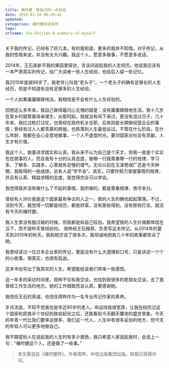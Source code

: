 ```yaml
---
title: 褚时健：我自己的一点总结
date: 2019-01-10 00:29:42
updated:
categories: 褚时健自述系列
tags:
urlname: Chu-Shijian-A-summary-of-myself
---
```


关于我的传记，已经有了好几本。有的我知道，更多的我并不知情。对于传记，从我的性格来说，并没有太大兴趣。我这个人，愿意多做事，不愿意多说话。

2014年，王石来新平我的果园里探访，言谈间说起我的人生经历。他说我应该有一本严肃真实的传记，给广大读者一些人生经验，也给后人留一些记忆。

我2015年底就88岁了，我老伴儿叫我“老头子”。一个老头子的确有足够长的人生经历，但是不知道有没有足够多的人生经验。

一个人如果庸庸碌碌地活，我相信是不会有什么人生经验的。

<!-- more -->

回想这么多年来，我自己做得最问心无愧的就是：没有庸庸碌碌地生活。我十几岁在家乡时就帮着母亲谋生，从那时起，我就没有闲下来过，更没有混过日子。几十年来，我扛过枪打过仗，也曾经在政府机关任职，后来则是长期做经营企业的事情；曾经有过人人都羡慕的辉煌，也跌落到人生最低谷过。不管在什么阶段，在什么年龄，我都在全心全意地做事，一个人不虚度时光，要对国家对社会有贡献，人生才有价值。

我这个人，做事讲求踏实和认真。我从来不认为自己是个天才。但我一直是个实实在在做事的人，而且我有十分的认真态度，做哪一行就尊重哪一行的规律。学习多、了解多、实践多，心里就有足够的谱气。无论以前在玉溪卷烟厂还是今天种橙，我取得的一些成绩，总有人说“学不会”。其实，只要你努力掌握事情的规律，并且有认真、精益求精的态度，我觉得完全可以学会。

我觉得我并没有做什么了不起的事情，我所做的，都是尊重规律，恪守本分。

曾经有人评价我是这个国家最有争议的人之一，我的人生的确也起起落落。不过，活到今天，我觉得一切都是经历，都是财富。没有那些得到，没有那些打击，就没有今天的褚时健。

我人生里没有服过输的时候，但我都是和自己较劲。我希望我的人生价值都体现在当下，而不是昨天曾经如何。
周桦经王石推荐，负责写这本传记。从2014年的夏天到2015年的秋天，我和她交谈了很多次，我坦诚地把我几十年的故事都告诉了她。

我曾经读过一位日本企业家的传记，里面没有什么大道理和口号，只是讲述一个个的小故事，很真实，也很有启迪。

这本书也写出了我真实的人生，希望能给读者们带来一些感悟。

这一年多的采访时间里，周桦不仅和我交谈，也找到我很多的老朋友交谈，去了我曾经工作生活的地方。她的工作细致而且认真，要感谢她。

我信任王石的真诚，也信任周桦作为一名专业传记作家的素养。

岁月流逝，不知不觉我也是年近90岁的老人。命运待我很宽厚，让我在经历过这个国家和民族半个世纪的跌宕起伏之后，还能看到今天翻天覆地的盛世景象。今天的年青一代比我们要幸运很多，我们这一代人，人生中有很多妥协的地方，但今天的年轻人可以更多地做自己。

我不期望别人在说起我的人生时有多少褒扬，我只希望人家说起我时，会说上一句：“褚时健这个人，还是做了一些事。”

> 本文章选自《褚时健传》，作者周桦，中信出版集团出版。转载已获得许可。